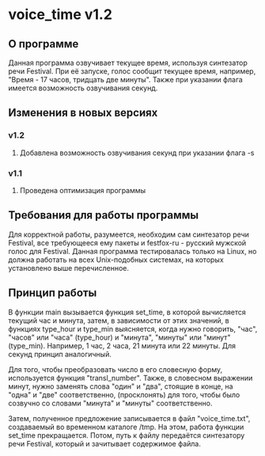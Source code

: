# voice_time v1.2

## О программе
Данная программа озвучивает текущее время, используя синтезатор речи Festival. При её запуске, голос сообщит текущее время,
например, "Время - 17 часов, тридцать две минуты". Также при указании флага имеется возможность озвучивания секунд.

## Изменения в новых версиях

### v1.2

1. Добавлена возможность озвучивания секунд при указании флага -s

### v1.1

1. Проведена оптимизация программы

## Требования для работы программы

Для корректной работы, разумеется, необходим сам синтезатор речи Festival, все требующееся ему пакеты и
festfox-ru - русский мужской голос для Festival. Данная программа тестировалась только на Linux, но должна работать
на всех Unix-подобных системах, на которых установлено выше перечисленное.

## Принцип работы

В функции main вызывается функция set_time, в которой вычисляется текущий час и минута, затем, в зависимости от этих 
значений, в функциях type_hour и type_min выясняется, когда нужно говорить, "час", "часов" или "часа" (type_hour) и 
"минута", "минуты" или "минут" (type_min).
Например, 1 час, 2 часа, 21 минута или 22 минуты. Для секунд принцип аналогичный.

Для того, чтобы преобразовать число в его словесную форму, используется функция "transl_number".
Также, в словесном выражении минут, нужно заменять слова "один" и "два", стоящие в конце, на "одна" и "две" 
соответственно, (просклонять) для того, чтобы было созвучно со словами "минута" и "минуты" соответственно.

Затем, полученное предложение записывается в файл "voice_time.txt", создаваемый во временном каталоге /tmp. На этом, 
работа функции set_time прекращается.
Потом, путь к файлу передаётся синтезатору речи Festival, который и зачитывает содержимое файла.
